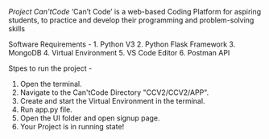 *Project Can'tCode*
‘Can’t Code’ is a web-based Coding Platform for aspiring students,
to practice and develop their programming and problem-solving skills

Software Requirements - 
    1. Python V3
    2. Python Flask Framework
    3. MongoDB
    4. Virtual Environment
    5. VS Code Editor
    6. Postman API

Stpes to run the project - 

1. Open the terminal.
2. Navigate to the Can'tCode Directory "CCV2/CCV2/APP".
3. Create and start the Virtual Environment in the terminal.
4. Run app.py file.
5. Open the UI folder and open signup page.
6. Your Project is in running state!
